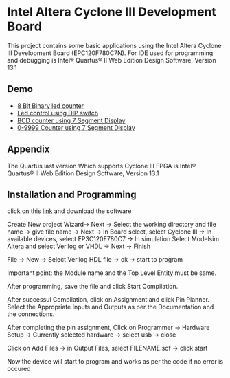 
# Intel Altera Cyclone III Development Board

This project contains some basic applications using the Intel Altera Cyclone III Development Board (EPC120F780C7N). For IDE used for programming and debugging is Intel® Quartus® II Web Edition Design Software, Version 13.1


## Demo

 - [8 Bit Binary led counter](https://youtube.com/shorts/R_yrqfv4rLE)
 - [Led control using DIP switch](https://youtube.com/shorts/9cal9GdoREI)
 - [BCD counter using 7 Segment Display](https://youtu.be/d0OU5BRxKJw)
  - [0-9999 Counter using 7 Segment Display](https://youtube.com/shorts/jOLU4ZXO2Is)



## Appendix

The Quartus last version Which supports Cyclone III FPGA is Intel® Quartus® II Web Edition Design Software, Version 13.1


## Installation and Programming

click on this [link](https://cdrdv2.intel.com/v1/dl/getContent/666221/666239?filename=Quartus-web-13.1.0.162-windows.tar) and download the software

Create New project Wizard-> Next -> Select the working directory and file name -> give file name -> Next -> In Board select, select Cyclone III -> In available devices, select EP3C120F780C7 -> In simulation Select Modelsim Altera and select Verilog or VHDL -> Next -> Finish

File -> New -> Select Verilog HDL file -> ok -> start to program

Important point: the Module name and the Top Level Entity must be same.

After programming, save the file and click Start Compilation.

After successul Compilation, click on Assignment and click Pin Planner. Select the Appropriate Inputs and Outputs as per the Documentation and the connections.

After completing the pin assignment, Click on Programmer -> Hardware Setup -> Currently selected hardware -> select usb -> close 

Click on Add Files -> in Output Files, select FILENAME.sof -> click start

Now the device will start to program and works as per the code if no error is occured





    
